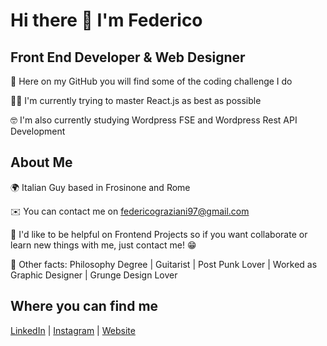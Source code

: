 # Hi there 👋 I'm Federico
## Front End Developer & Web Designer

💪 Here on my GitHub you will find some of the coding challenge I do

👨‍💻 I'm currently trying to master React.js as best as possible

🤓 I'm also currently studying Wordpress FSE and Wordpress Rest API Development

## About Me
🌍 Italian Guy based in Frosinone and Rome

✉️ You can contact me on [federicograziani97@gmail.com](mailto:federicograziani97@gmail.com)

🤝 I'd like to be helpful on Frontend Projects so if you want collaborate or learn new things with me, just contact me! 😁

👦 Other facts: Philosophy Degree | Guitarist | Post Punk Lover | Worked as Graphic Designer | Grunge Design Lover

## Where you can find me
[LinkedIn](https://www.linkedin.com/in/federico-graziani) | [Instagram](https://instagram.com/herecomesfed) | [Website](https://grazianifederico.it)
<!--
**herecomesfed/herecomesfed** is a ✨ _special_ ✨ repository because its `README.md` (this file) appears on your GitHub profile.

Here are some ideas to get you started:

- 🔭 I’m currently working on ...
- 🌱 I’m currently learning ...
- 👯 I’m looking to collaborate on ...
- 🤔 I’m looking for help with ...
- 💬 Ask me about ...
- 📫 How to reach me: ...
- 😄 Pronouns: ...
- ⚡ Fun fact: ...
-->
